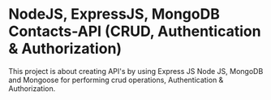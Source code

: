 # NodeJS, ExpressJS, MongoDB Contacts-API (CRUD, Authentication & Authorization)
This project is about creating API's by using Express JS Node JS, MongoDB and Mongoose for performing crud operations, Authentication & Authorization.
